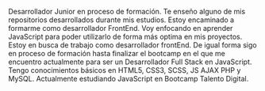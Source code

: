 Desarrollador Junior en proceso de formación. 
Te enseño alguno de mis repositorios desarrollados durante mis estudios. 
Estoy encaminado a formarme como desarrollador FrontEnd. 
Voy enfocando en aprender JavaScript para poder utilizarlo de forma más optima en mis proyectos.
Estoy en busca de trabajo como desarrollador frontEnd.
De igual forma sigo en proceso de formación hasta finalizar el bootcamp en el que me encuentro actualmente para ser un Desarrollador Full Stack en JavaScript.
Tengo conocimientos básicos en HTML5, CSS3, SCSS, JS AJAX PHP y MySQL.
Actualmente estudiando JavaScript en Bootcamp Talento Digital. 

